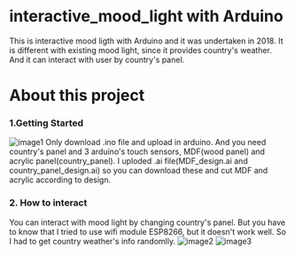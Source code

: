 # interactive_mood_light with Arduino
This is interactive mood ligth with Arduino and it was undertaken in 2018. It is different with existing mood light, since it provides country's weather. And it can interact with user by country's panel. 

# About this project
### 1.Getting Started
![image1](https://user-images.githubusercontent.com/59409892/71643370-4210cf00-2cfc-11ea-9885-7630b04280a0.JPG)
Only download .ino file and upload in arduino. And you need country's panel and 3 arduino's touch sensors, MDF(wood panel) and acrylic panel(country_panel). I uploded .ai file(MDF_design.ai and country_panel_design.ai) so you can download these and cut MDF and acrylic according to design.

### 2. How to interact
You can interact with mood light by changing country's panel. But you have to know that I tried to use wifi module ESP8266, but it doesn't work well. So I had to get country weather's info randomlly.
![image2](https://user-images.githubusercontent.com/59409892/71643371-4210cf00-2cfc-11ea-92c4-4319ce8a2ebf.jpg)
![image3](https://user-images.githubusercontent.com/59409892/71643372-4210cf00-2cfc-11ea-9ffc-e43a0ce3d652.JPG)
